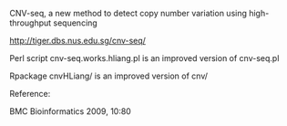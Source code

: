 CNV-seq, a new method to detect copy number variation using high-throughput sequencing

http://tiger.dbs.nus.edu.sg/cnv-seq/

Perl script cnv-seq.works.hliang.pl is an improved version of cnv-seq.pl

Rpackage cnvHLiang/ is an improved version of cnv/

Reference:

BMC Bioinformatics 2009, 10:80
